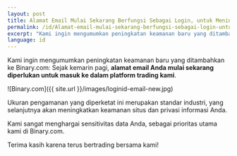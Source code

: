 ```yaml
---
layout: post
title: Alamat Email Mulai Sekarang Berfungsi Sebagai Login, untuk Meningkatkan Keamanan
permalink: /id/Alamat-email-mulai-sekarang-berfungsi-sebagai-login-untuk-meningkatkan-keamanan/
excerpt: "Kami ingin mengumumkan peningkatan keamanan baru yang ditambahkan ke Binary.com: Sejak kemarin pagi, alamat email Anda mulai sekarang diperlukan untuk masuk ke dalam platform trading kami..."
language: id
---
```


Kami ingin mengumumkan peningkatan keamanan baru yang ditambahkan ke Binary.com: Sejak kemarin pagi, **alamat email Anda mulai sekarang diperlukan untuk masuk ke dalam platform trading kami**.

![Binary.com]({{ site.url }}/images/loginid-email-new.jpg)

Ukuran pengamanan yang diperketat ini merupakan standar industri, yang selanjutnya akan meningkatkan keamanan situs dan privasi informasi Anda.

Kami sangat menghargai sensitivitas data Anda, sebagai prioritas utama kami di Binary.com.

Terima kasih karena terus bertrading bersama kami!

